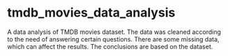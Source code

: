 # tmdb_movies_data_analysis
A data analysis of TMDB movies dataset. The data was cleaned according to the need of answering certain questions. There are some missing data, which can affect the results. The conclusions are based on the dataset. 
